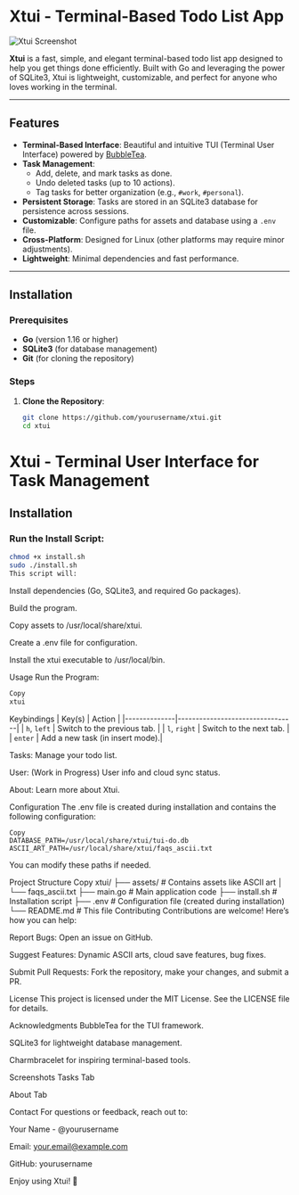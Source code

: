 # Xtui - Terminal-Based Todo List App

![Xtui Screenshot](assets/xtui_screenshot.png) <!-- Add a screenshot if available -->

**Xtui** is a fast, simple, and elegant terminal-based todo list app designed to help you get things done efficiently. Built with Go and leveraging the power of SQLite3, Xtui is lightweight, customizable, and perfect for anyone who loves working in the terminal.

---

## Features

- **Terminal-Based Interface**: Beautiful and intuitive TUI (Terminal User Interface) powered by [BubbleTea](https://github.com/charmbracelet/bubbletea).
- **Task Management**:
  - Add, delete, and mark tasks as done.
  - Undo deleted tasks (up to 10 actions).
  - Tag tasks for better organization (e.g., `#work`, `#personal`).
- **Persistent Storage**: Tasks are stored in an SQLite3 database for persistence across sessions.
- **Customizable**: Configure paths for assets and database using a `.env` file.
- **Cross-Platform**: Designed for Linux (other platforms may require minor adjustments).
- **Lightweight**: Minimal dependencies and fast performance.

---

## Installation

### Prerequisites

- **Go** (version 1.16 or higher)
- **SQLite3** (for database management)
- **Git** (for cloning the repository)

### Steps

1. **Clone the Repository**:
   ```bash
   git clone https://github.com/yourusername/xtui.git
   cd xtui
# Xtui - Terminal User Interface for Task Management

## Installation

### Run the Install Script:

```bash
chmod +x install.sh
sudo ./install.sh
This script will:
```
Install dependencies (Go, SQLite3, and required Go packages).

Build the program.

Copy assets to /usr/local/share/xtui.

Create a .env file for configuration.

Install the xtui executable to /usr/local/bin.

Usage
Run the Program:
```bash
Copy
xtui
```
Keybindings
| Key(s)       | Action                          |
|--------------|---------------------------------|
| `h`, `left`  | Switch to the previous tab.     |
| `l`, `right` | Switch to the next tab.         |
| `enter`      | Add a new task (in insert mode).|

Tasks: Manage your todo list.

User: (Work in Progress) User info and cloud sync status.

About: Learn more about Xtui.

Configuration
The .env file is created during installation and contains the following configuration:

```env
Copy
DATABASE_PATH=/usr/local/share/xtui/tui-do.db
ASCII_ART_PATH=/usr/local/share/xtui/faqs_ascii.txt
```
You can modify these paths if needed.

Project Structure
Copy
xtui/
├── assets/               # Contains assets like ASCII art
│   └── faqs_ascii.txt
├── main.go               # Main application code
├── install.sh            # Installation script
├── .env                  # Configuration file (created during installation)
└── README.md             # This file
Contributing
Contributions are welcome! Here’s how you can help:

Report Bugs: Open an issue on GitHub.

Suggest Features: Dynamic ASCII arts, cloud save features, bug fixes.

Submit Pull Requests: Fork the repository, make your changes, and submit a PR.

License
This project is licensed under the MIT License. See the LICENSE file for details.

Acknowledgments
BubbleTea for the TUI framework.

SQLite3 for lightweight database management.

Charmbracelet for inspiring terminal-based tools.

Screenshots
Tasks Tab

About Tab

Contact
For questions or feedback, reach out to:

Your Name - @yourusername

Email: your.email@example.com

GitHub: yourusername

Enjoy using Xtui! 🚀
